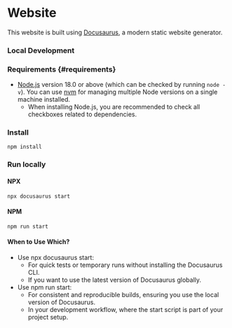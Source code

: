 # Website

This website is built using [Docusaurus](https://docusaurus.io/), a modern static website generator.

### Local Development

### Requirements {#requirements}

- [Node.js](https://nodejs.org/en/download/) version 18.0 or above (which can be checked by running `node -v`). You can use [nvm](https://github.com/nvm-sh/nvm) for managing multiple Node versions on a single machine installed.
  - When installing Node.js, you are recommended to check all checkboxes related to dependencies.

### Install

```
npm install
```

### Run locally

#### NPX

```
npx docusaurus start
```

#### NPM

```
npm run start
```

#### **When to Use Which?**

- Use npx docusaurus start:
  - For quick tests or temporary runs without installing the Docusaurus CLI.
  - If you want to use the latest version of Docusaurus globally.
- Use npm run start:
  - For consistent and reproducible builds, ensuring you use the local version of Docusaurus.
  - In your development workflow, where the start script is part of your project setup.
